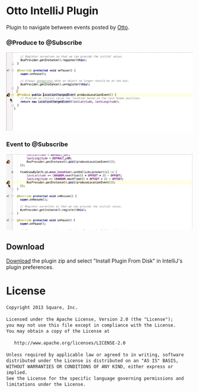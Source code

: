 Otto IntelliJ Plugin
====================

Plugin to navigate between events posted by [Otto][1].

### @Produce to @Subscribe

![provider-to-subscriber](images/produce-to-subscribe.gif)

### Event to @Subscribe

![event-to-subscriber](images/event-to-subscribe.gif)


Download
--------

[Download][2] the plugin zip and select "Install Plugin From Disk" in IntelliJ's plugin preferences.

License
=======

    Copyright 2013 Square, Inc.

    Licensed under the Apache License, Version 2.0 (the "License");
    you may not use this file except in compliance with the License.
    You may obtain a copy of the License at

       http://www.apache.org/licenses/LICENSE-2.0

    Unless required by applicable law or agreed to in writing, software
    distributed under the License is distributed on an "AS IS" BASIS,
    WITHOUT WARRANTIES OR CONDITIONS OF ANY KIND, either express or implied.
    See the License for the specific language governing permissions and
    limitations under the License.


[1]: http://square.github.io/otto/
[2]: https://github.com/square/otto-intellij-plugin/blob/master/otto-intellij-plugin.jar?raw=true

